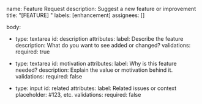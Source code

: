 name: Feature Request
description: Suggest a new feature or improvement
title: "[FEATURE] "
labels: [enhancement]
assignees: []

body:
  - type: textarea
    id: description
    attributes:
      label: Describe the feature
      description: What do you want to see added or changed?
    validations:
      required: true

  - type: textarea
    id: motivation
    attributes:
      label: Why is this feature needed?
      description: Explain the value or motivation behind it.
    validations:
      required: false

  - type: input
    id: related
    attributes:
      label: Related issues or context
      placeholder: #123, etc.
    validations:
      required: false
